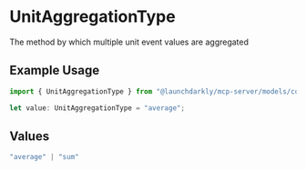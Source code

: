 # UnitAggregationType

The method by which multiple unit event values are aggregated

## Example Usage

```typescript
import { UnitAggregationType } from "@launchdarkly/mcp-server/models/components";

let value: UnitAggregationType = "average";
```

## Values

```typescript
"average" | "sum"
```